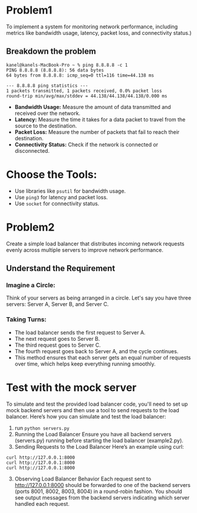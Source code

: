 # Problem1
To implement a system for monitoring network performance, including metrics like bandwidth usage, latency, packet loss, and connectivity status.)
## Breakdown the problem
```
kanel@kanels-MacBook-Pro ~ % ping 8.8.8.8 -c 1
PING 8.8.8.8 (8.8.8.8): 56 data bytes
64 bytes from 8.8.8.8: icmp_seq=0 ttl=116 time=44.138 ms

--- 8.8.8.8 ping statistics ---
1 packets transmitted, 1 packets received, 0.0% packet loss
round-trip min/avg/max/stddev = 44.138/44.138/44.138/0.000 ms

```
- **Bandwidth Usage:** Measure the amount of data transmitted and received over the network.
- **Latency:** Measure the time it takes for a data packet to travel from the source to the destination.
- **Packet Loss:** Measure the number of packets that fail to reach their destination.
- **Connectivity Status:** Check if the network is connected or disconnected.

# Choose the Tools:
- Use libraries like `psutil` for bandwidth usage.
- Use `ping3` for latency and packet loss.
- Use `socket` for connectivity status.

# Problem2
Create a simple load balancer that distributes incoming network requests evenly across multiple servers to improve network performance.

## Understand the Requirement 
### Imagine a Circle:
Think of your servers as being arranged in a circle. 
Let's say you have three servers: Server A, Server B, and Server C.

### Taking Turns:
- The load balancer sends the first request to Server A.
- The next request goes to Server B.
- The third request goes to Server C.
- The fourth request goes back to Server A, and the cycle continues.
- This method ensures that each server gets an equal number of requests over time, which helps keep everything running smoothly.

# Test with the mock server

To simulate and test the provided load balancer code, you'll need to set up mock backend servers and then use a tool to send requests to the load balancer. Here’s how you can simulate and test the load balancer:
1. run `python servers.py`
2. Running the Load Balancer
Ensure you have all backend servers (servers.py) running before starting the load balancer (example2.py).
3. Sending Requests to the Load Balancer 
Here’s an example using curl:

```curl http://127.0.0.1:8000
curl http://127.0.0.1:8000
curl http://127.0.0.1:8000
curl http://127.0.0.1:8000
```
3. Observing Load Balancer Behavior
Each request sent to http://127.0.0.1:8000 should be forwarded to one of the backend servers (ports 8001, 8002, 8003, 8004) in a round-robin fashion.
You should see output messages from the backend servers indicating which server handled each request.